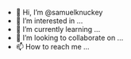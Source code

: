 - 👋 Hi, I’m @samuelknuckey
- 👀 I’m interested in ...
- 🌱 I’m currently learning ...
- 💞️ I’m looking to collaborate on ...
- 📫 How to reach me ...

<!---
samuelknuckey/samuelknuckey is a ✨ special ✨ repository because its `README.md` (this file) appears on your GitHub profile.
You can click the Preview link to take a look at your changes.
--->
